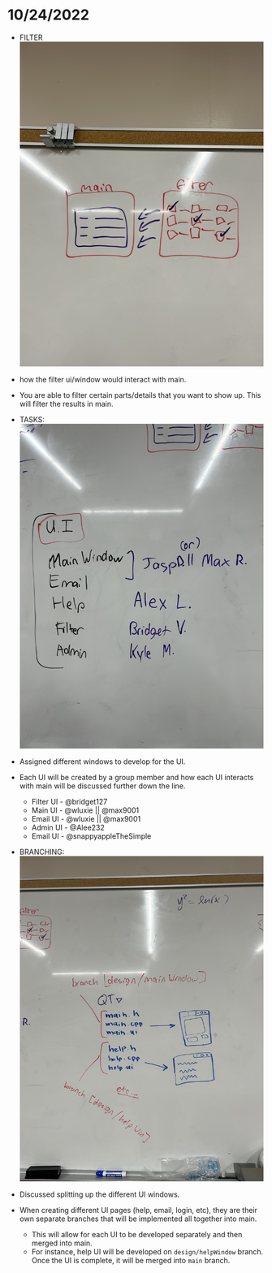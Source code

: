 # 10/24/2022
- FILTER
![](./img/10_24_filter.jpg)
- how the filter ui/window would interact with main.
- You are able to filter certain parts/details that you want to show up. This will filter the results in main. 

- TASKS:
![](./img/10_24_ui_assignments.jpg)
- Assigned different windows to develop for the UI. 
- Each UI will be created by a group member and how each UI interacts with main will be discussed further down the line. 
    + Filter UI - @bridget127
    + Main UI - @wluxie || @max9001
    + Email UI - @wluxie || @max9001
    + Admin UI - @Alee232
    + Email UI - @snappyappleTheSimple

- BRANCHING:
![](./img/10_24_git_branching.jpg)
- Discussed splitting up the different UI windows.
- When creating different UI pages (help, email, login, etc), they are their own separate branches that will be implemented all together into main. 
    + This will allow for each UI to be developed separately and then merged into main.
    + For instance, help UI will be developed on `design/helpWindow` branch. Once the UI is complete, it will be merged into `main` branch.